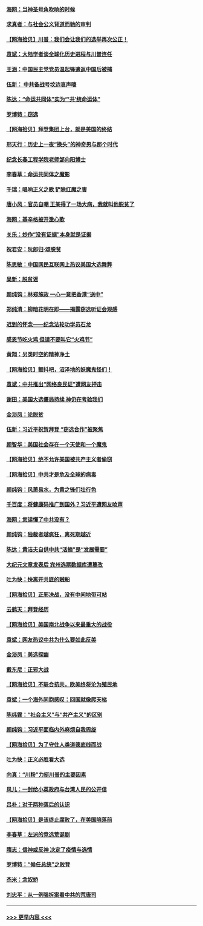 #### [海网：当神圣号角吹响的时候](../pages/nsc993/n12595891.md?t=12050051) 
#### [求真者：与社会公义背道而驰的审判](../pages/nsc993/n12595868.md?t=12050051) 
#### [【网海拾贝】川普：我们会让我们的选举再次公正！](../pages/nsc993/n12594930.md?t=12050051) 
#### [袁斌：大陆学者谈全球化历史进程与川普连任](../pages/nsc993/n12594690.md?t=12050051) 
#### [王涵：中国民主党党员温起锋遣返中国后被捕](../pages/nsc993/n12594540.md?t=12050051) 
#### [伍新： 中共备战号坟边哀声嚎](../pages/nsc993/n12593086.md?t=12050051) 
#### [陈达：“命运共同体”实为“‘共’统命运体”](../pages/nsc993/n12590865.md?t=12050051) 
#### [罗博特：窃选](../pages/nsc993/n12590619.md?t=12050051) 
#### [【网海拾贝】拜登集团上台，就是美国的终结](../pages/nsc993/n12589725.md?t=12050051) 
#### [邢天行：历史上一夜“换头”的神奇男与那个时代](../pages/nsc993/n12589424.md?t=12050051) 
#### [纪念长春工程学院老师邹向阳博士](../pages/nsc993/n12585390.md?t=12050051) 
#### [李春草：命运共同体之魔影](../pages/nsc993/n12585026.md?t=12050051) 
#### [千瑞：唱响正义之歌 铲除红魔之害](../pages/nsc993/n12585002.md?t=12050051) 
#### [唐小风：官员自嘲 王某得了一场大病，我就叫他脱贫了](../pages/nsc993/n12584981.md?t=12050051) 
#### [海网：基辛格被开激心歌](../pages/nsc993/n12584946.md?t=12050051) 
#### [关乐：炒作“没有证据”本身就是证据](../pages/nsc993/n12583146.md?t=12050051) 
#### [祝君安：阮郎归‧颂脱贫](../pages/nsc993/n12583119.md?t=12050051) 
#### [陈思敏：中国网民互联网上热议美国大选舞弊](../pages/nsc993/n12582845.md?t=12050051) 
#### [吴新：脱贫谣](../pages/nsc993/n12580839.md?t=12050051) 
#### [颜纯钩：林郑施政 一心一意把香港“送中”](../pages/nsc993/n12580805.md?t=12050051) 
#### [郑纯清：柳暗花明在即——揭露窃选听证会观感](../pages/nsc993/n12580795.md?t=12050051) 
#### [迟到的怀念——纪念法轮功学员石龙](../pages/nsc993/n12580245.md?t=12050051) 
#### [感恩节吃火鸡  但请不要叫它“火鸡节”](../pages/nsc993/n12580252.md?t=12050051) 
#### [黄翔：另类时空的精神净土](../pages/nsc993/n12578638.md?t=12050051) 
#### [【网海拾贝】颤抖吧，沼泽地的妖魔鬼怪们！](../pages/nsc993/n12578552.md?t=12050051) 
#### [袁斌：中共推出“网络良民证”遭网友抨击](../pages/nsc993/n12578511.md?t=12050051) 
#### [谢田：美国大选僵局持续 神仍在考验我们](../pages/nsc993/n12577432.md?t=12050051) 
#### [金浴凤：论脱贫](../pages/nsc993/n12576386.md?t=12050051) 
#### [伍新：习近平祝贺拜登 “窃选合作”被聚焦](../pages/nsc993/n12576358.md?t=12050051) 
#### [颜智华：美国社会存在一个天使和一个魔鬼](../pages/nsc993/n12574299.md?t=12050051) 
#### [【网海拾贝】绝不允许美国被共产主义者偷窃](../pages/nsc993/n12573396.md?t=12050051) 
#### [【网海拾贝】中共才是危及全球的病毒](../pages/nsc993/n12571204.md?t=12050051) 
#### [颜纯钩：风萧易水，为黄之锋们壮行色](../pages/nsc993/n12571487.md?t=12050051) 
#### [千百度：将健康码推广到国外？习近平遭网友呛声](../pages/nsc993/n12570808.md?t=12050051) 
#### [海网：您读懂了中共没有？](../pages/nsc993/n12570487.md?t=12050051) 
#### [颜纯钩：独裁者越疯狂，离死期越近](../pages/nsc993/n12569055.md?t=12050051) 
#### [陈达：黄洁夫自供中共“活摘”是“发展需要”](../pages/nsc993/n12568541.md?t=12050051) 
#### [大纪元文章发表后 宾州选票数据库遭篡改](../pages/nsc993/n12568105.md?t=12050051) 
#### [吐为快：快离开共匪的贼船](../pages/nsc993/n12568462.md?t=12050051) 
#### [【网海拾贝】正邪决战，没有中间地带可站](../pages/nsc993/n12568439.md?t=12050051) 
#### [云鹤天：拜登经历](../pages/nsc993/n12567294.md?t=12050051) 
#### [【网海拾贝】美国南北战争以来最重大的战役](../pages/nsc993/n12567247.md?t=12050051) 
#### [袁斌：网友热议中共为什么要如此反美](../pages/nsc993/n12567162.md?t=12050051) 
#### [金浴凤：美选探幽](../pages/nsc993/n12567147.md?t=12050051) 
#### [戴东尼：正邪大战](../pages/nsc993/n12567033.md?t=12050051) 
#### [【网海拾贝】不联合抗共，欧美终将沦为殖民地](../pages/nsc993/n12565068.md?t=12050051) 
#### [袁斌：一个海外同胞感叹：回国就像爬天梯](../pages/nsc993/n12564986.md?t=12050051) 
#### [陈纬霆：“社会主义”与“共产主义”的区别](../pages/nsc993/n12562417.md?t=12050051) 
#### [颜纯钩：习近平面临内外麻烦自我周旋](../pages/nsc993/n12563356.md?t=12050051) 
#### [【网海拾贝】为了守住人类道德底线而战](../pages/nsc993/n12562542.md?t=12050051) 
#### [吐为快：正义必胜看大选](../pages/nsc993/n12561967.md?t=12050051) 
#### [向真：“川粉”力挺川普的主要因素](../pages/nsc993/n12560774.md?t=12050051) 
#### [风儿：一封给小英政府与台湾人民的公开信](../pages/nsc993/n12560581.md?t=12050051) 
#### [吕朴：对于两种落后的认识](../pages/nsc993/n12560492.md?t=12050051) 
#### [【网海拾贝】是该终止腐败了，在美国陷落前](../pages/nsc993/n12559936.md?t=12050051) 
#### [李春草：左派的竞选荒诞剧](../pages/nsc993/n12558380.md?t=12050051) 
#### [隋志：信神或反神 决定了疫情与选情](../pages/nsc993/n12558255.md?t=12050051) 
#### [罗博特：“候任总统”之败登](../pages/nsc993/n12558189.md?t=12050051) 
#### [杰米：念奴娇](../pages/nsc993/n12558174.md?t=12050051) 
#### [刘忠平：从一例强拆案看中共的荒唐司](../pages/nsc993/n12558036.md?t=12050051) 

----
#### [ >>> 更早内容 <<< ](../indexes/nsc993-earlier.md)
